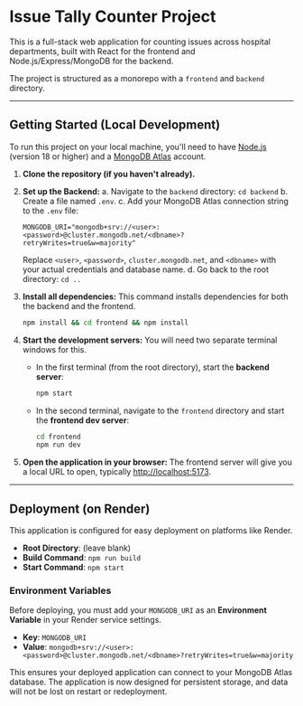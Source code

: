 # Issue Tally Counter Project

This is a full-stack web application for counting issues across hospital departments, built with React for the frontend and Node.js/Express/MongoDB for the backend.

The project is structured as a monorepo with a `frontend` and `backend` directory.

---

## Getting Started (Local Development)

To run this project on your local machine, you'll need to have [Node.js](https://nodejs.org/) (version 18 or higher) and a [MongoDB Atlas](https://www.mongodb.com/cloud/atlas/register) account.

1.  **Clone the repository (if you haven't already).**

2.  **Set up the Backend:**
    a. Navigate to the `backend` directory: `cd backend`
    b. Create a file named `.env`.
    c. Add your MongoDB Atlas connection string to the `.env` file:
       ```
       MONGODB_URI="mongodb+srv://<user>:<password>@cluster.mongodb.net/<dbname>?retryWrites=true&w=majority"
       ```
       Replace `<user>`, `<password>`, `cluster.mongodb.net`, and `<dbname>` with your actual credentials and database name.
    d. Go back to the root directory: `cd ..`

3.  **Install all dependencies:**
    This command installs dependencies for both the backend and the frontend.
    ```bash
    npm install && cd frontend && npm install
    ```

4.  **Start the development servers:**
    You will need two separate terminal windows for this.
    
    - In the first terminal (from the root directory), start the **backend server**:
      ```bash
      npm start
      ```
    - In the second terminal, navigate to the `frontend` directory and start the **frontend dev server**:
      ```bash
      cd frontend
      npm run dev
      ```

5.  **Open the application in your browser:**
    The frontend server will give you a local URL to open, typically [http://localhost:5173](http://localhost:5173).

---

## Deployment (on Render)

This application is configured for easy deployment on platforms like Render.

-   **Root Directory**: (leave blank)
-   **Build Command**: `npm run build`
-   **Start Command**: `npm start`

### Environment Variables

Before deploying, you must add your `MONGODB_URI` as an **Environment Variable** in your Render service settings.

-   **Key**: `MONGODB_URI`
-   **Value**: `mongodb+srv://<user>:<password>@cluster.mongodb.net/<dbname>?retryWrites=true&w=majority`

This ensures your deployed application can connect to your MongoDB Atlas database. The application is now designed for persistent storage, and data will not be lost on restart or redeployment.
